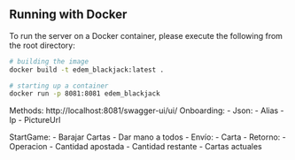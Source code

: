 
## Running with Docker

To run the server on a Docker container, please execute the following from the root directory:

```bash
# building the image
docker build -t edem_blackjack:latest .

# starting up a container
docker run -p 8081:8081 edem_blackjack
```

Methods:
http://localhost:8081/swagger-ui/ui/
Onboarding:
    - Json:
      - Alias
      - Ip
      - PictureUrl


StartGame:
    - Barajar Cartas
    - Dar mano a todos
      - Envío:
        - Carta
      - Retorno:
        - Operacion
        - Cantidad apostada
        - Cantidad restante
        - Cartas actuales



